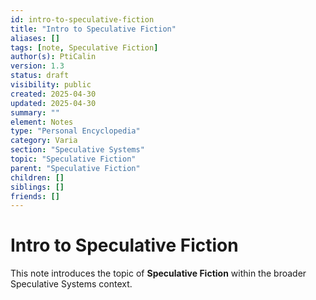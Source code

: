 ```yaml
---
id: intro-to-speculative-fiction
title: "Intro to Speculative Fiction"
aliases: []
tags: [note, Speculative Fiction]
author(s): PtiCalin
version: 1.3
status: draft
visibility: public
created: 2025-04-30
updated: 2025-04-30
summary: ""
element: Notes
type: "Personal Encyclopedia"
category: Varia
section: "Speculative Systems"
topic: "Speculative Fiction"
parent: "Speculative Fiction"
children: []
siblings: []
friends: []
---
```

# Intro to Speculative Fiction

This note introduces the topic of **Speculative Fiction** within the broader Speculative Systems context.
